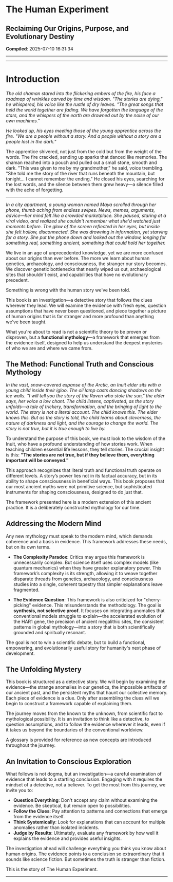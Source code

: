 # The Human Experiment
## Reclaiming Our Origins, Purpose, and Evolutionary Destiny

**Compiled**: 2025-07-10 16:31:34

---


---

# Introduction

*The old shaman stared into the flickering embers of the fire, his face a roadmap of wrinkles carved by time and wisdom. "The stories are dying," he whispered, his voice like the rustle of dry leaves. "The great songs that held the world together are fading. We have forgotten the language of the stars, and the whispers of the earth are drowned out by the noise of our own machines."*

*He looked up, his eyes meeting those of the young apprentice across the fire. "We are a people without a story. And a people without a story are a people lost in the dark."*

The apprentice shivered, not just from the cold but from the weight of the words. The fire crackled, sending up sparks that danced like memories. The shaman reached into a pouch and pulled out a small stone, smooth and dark. "This was given to me by my grandmother," he said, voice trembling. "She told me the story of the river that runs beneath the mountain, but tonight... I cannot remember the ending." He closed his eyes, searching for the lost words, and the silence between them grew heavy—a silence filled with the ache of forgetting.

---

*In a city apartment, a young woman named Maya scrolled through her phone, thumb aching from endless swipes. News, memes, arguments, advice—her mind felt like a crowded marketplace. She paused, staring at a viral video, and realized she couldn't remember what she'd watched just moments before. The glow of the screen reflected in her eyes, but inside she felt hollow, disconnected. She was drowning in information, yet starving for a story. She put the phone down and looked out the window, longing for something real, something ancient, something that could hold her together.*

We live in an age of unprecedented knowledge, yet we are more confused about our origins than ever before. The more we learn about human genetics, archaeology, and consciousness, the stranger our story becomes. We discover genetic bottlenecks that nearly wiped us out, archaeological sites that shouldn't exist, and capabilities that have no evolutionary precedent.

Something is wrong with the human story we've been told.

This book is an investigation—a detective story that follows the clues wherever they lead. We will examine the evidence with fresh eyes, question assumptions that have never been questioned, and piece together a picture of human origins that is far stranger and more profound than anything we've been taught.

What you're about to read is not a scientific theory to be proven or disproven, but a **functional mythology**—a framework that emerges from the evidence itself, designed to help us understand the deepest mysteries of who we are and where we came from.

## The Method: Functional Truth and Conscious Mythology

*In the vast, snow-covered expanse of the Arctic, an Inuit elder sits with a young child inside their igloo. The oil lamp casts dancing shadows on the ice walls. "I will tell you the story of the Raven who stole the sun," the elder says, her voice a low chant. The child listens, captivated, as the story unfolds—a tale of trickery, transformation, and the bringing of light to the world. The story is not a literal account. The child knows this. The elder knows this. But as the story is told, the child learns about cleverness, the nature of darkness and light, and the courage to change the world. The story is not true, but it is true enough to live by.*

To understand the purpose of this book, we must look to the wisdom of the Inuit, who have a profound understanding of how stories work. When teaching children essential life lessons, they tell stories. The crucial insight is this: **"The stories are not true, but if they believe them, everything important will be conveyed."**

This approach recognizes that literal truth and functional truth operate on different levels. A story’s power lies not in its factual accuracy, but in its ability to shape consciousness in beneficial ways. This book proposes that our most ancient myths were not primitive science, but sophisticated instruments for shaping consciousness, designed to do just that.

The framework presented here is a modern extension of this ancient practice. It is a deliberately constructed mythology for our time.

## Addressing the Modern Mind

Any new mythology must speak to the modern mind, which demands coherence and a basis in evidence. This framework addresses these needs, but on its own terms.

*   **The Complexity Paradox**: Critics may argue this framework is unnecessarily complex. But science itself uses complex models (like quantum mechanics) when they have greater explanatory power. This framework’s complexity is its strength, allowing it to weave together disparate threads from genetics, archaeology, and consciousness studies into a single, coherent tapestry that simpler explanations leave fragmented.

*   **The Evidence Question**: This framework is also criticized for "cherry-picking" evidence. This misunderstands the methodology. The goal is **synthesis, not selective proof**. It focuses on integrating anomalies that conventional models struggle to explain—the accelerated evolution of the HAR1 gene, the precision of ancient megalithic sites, the consistent patterns in global mythology—into a story that is both scientifically grounded and spiritually resonant.

The goal is not to win a scientific debate, but to build a functional, empowering, and evolutionarily useful story for humanity's next phase of development.

## The Unfolding Mystery

This book is structured as a detective story. We will begin by examining the evidence—the strange anomalies in our genetics, the impossible artifacts of our ancient past, and the persistent myths that haunt our collective memory. Each piece of evidence is a clue. Only after assembling the clues will we begin to construct a framework capable of explaining them.

The journey moves from the known to the unknown, from scientific fact to mythological possibility. It is an invitation to think like a detective, to question assumptions, and to follow the evidence wherever it leads, even if it takes us beyond the boundaries of the conventional worldview.

A glossary is provided for reference as new concepts are introduced throughout the journey.

## An Invitation to Conscious Exploration

What follows is not dogma, but an investigation—a careful examination of evidence that leads to a startling conclusion. Engaging with it requires the mindset of a detective, not a believer. To get the most from this journey, we invite you to:

*   **Question Everything**: Don't accept any claim without examining the evidence. Be skeptical, but remain open to possibilities.
*   **Follow the Clues**: Pay attention to patterns and connections that emerge from the evidence itself.
*   **Think Systemically**: Look for explanations that can account for multiple anomalies rather than isolated incidents.
*   **Judge by Results**: Ultimately, evaluate any framework by how well it explains the evidence and provides useful insights.

The investigation ahead will challenge everything you think you know about human origins. The evidence points to a conclusion so extraordinary that it sounds like science fiction. But sometimes the truth is stranger than fiction.

This is the story of The Human Experiment.



---
